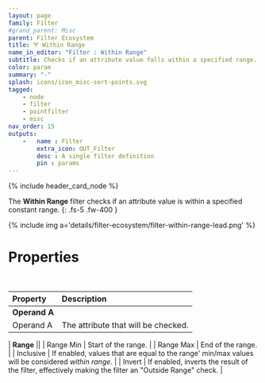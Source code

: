 ```yaml
---
layout: page
family: Filter
#grand_parent: Misc
parent: Filter Ecosystem
title: 🝖 Within Range
name_in_editor: "Filter : Within Range"
subtitle: Checks if an attribute value falls within a specified range.
color: param
summary: "-"
splash: icons/icon_misc-sort-points.svg
tagged: 
    - node
    - filter
    - pointfilter
    - misc
nav_order: 15
outputs:
    -   name : Filter
        extra_icon: OUT_Filter
        desc : A single filter definition
        pin : params
---
```


{% include header_card_node %}

The **Within Range** filter checks if an attribute value is within a specified constant range.
{: .fs-5 .fw-400 } 

{% include img a='details/filter-ecosystem/filter-within-range-lead.png' %}

# Properties
<br>

| Property       | Description          |
|:-------------|:------------------|
| **Operand A**          ||
| Operand A          | The attribute that will be checked. |

| **Range**          ||
| Range Min | Start of the range. |
| Range Max | End of the range. |
| Inclusive | If enabled, values that are equal to the range' min/max values will be considered *within range*. |
| Invert         | If enabled, inverts the result of the filter, effectively making the filter an "Outside Range" check. |
